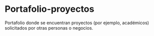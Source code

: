 # Portafolio-proyectos
Portafolio donde se encuentran proyectos (por ejemplo, académicos) solicitados por otras personas o negocios.
